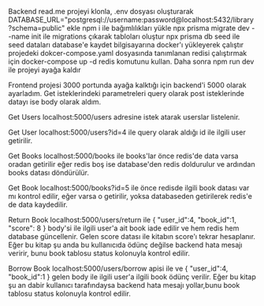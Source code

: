 Backend read.me
projeyi klonla,
.env dosyası oluşturarak  DATABASE_URL="postgresql://username:password@localhost:5432/library?schema=public" ekle
npm i ile bağımlılıkları yükle
npx prisma migrate dev --name init ile migrations çıkarak tabloları oluştur
npx prisma db seed ile seed dataları database'e kaydet
bilgisayarına docker'ı yükleyerek çalıştır
projedeki dokcer-compose.yaml dosyasında tanımlanan redisi çalıştırmak için docker-compose up -d redis komutunu kullan.
Daha sonra npm run dev ile projeyi ayağa kaldır

Frontend projesi 3000 portunda ayağa kalktığı için backend'i 5000 olarak ayarladım.
Get isteklerindeki parametreleri query olarak post isteklerinde datayı ise body olarak aldım.

Get Users
localhost:5000/users adresine istek atarak userslar listelenir.

Get User
localhost:5000/users?id=4 ile query olarak aldığı id ile ilgili user getirilir.


Get Books
localhost:5000/books ile books'lar önce redis'de data varsa oradan getirilir eğer redis boş ise database'den redis doldurulur ve ardından books datası döndürülür.

Get Book
localhost:5000/books?id=5 ile önce redisde ilgili book datası var mı kontrol edilir, eğer varsa o getirilir, yoksa databaseden getirilerek redis'e de data kaydedilir.

Return Book
localhost:5000/users/return ile 
{
    "user_id":4,
    "book_id":1,
     "score": 8
}
body'si ile ilgili user'a ait book iade edilir ve hem redis hem database güncellenir. Gelen score datası ile kitabın score'ı tekrar hesaplanır. Eğer bu kitap şu anda bu kullanıcıda ödünç değilse backend hata mesajı veririr, bunu book tablosu status kolonuyla kontrol edilir.

Borrow Book
localhost:5000/users/borrow apisi ile ve 
{
    "user_id":4,
    "book_id":1
} gelen body ile ilgili user'a ilgili book ödünç verilir. Eğer bu kitap şu an dabir kullanıcı tarafındaysa backend hata mesajı yollar,bunu book tablosu status kolonuyla kontrol edilir.
